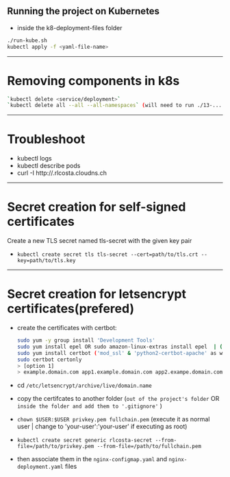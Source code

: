 ## Running the project on Kubernetes

- inside the k8-deployment-files folder
```sh
./run-kube.sh
kubectl apply -f <yaml-file-name> 
```

---

# Removing components in k8s

```bash
`kubectl delete <service/deployment>`
`kubectl delete all --all --all-namespaces` (will need to run ./13-... from jdaniels' project)
```

---

# Troubleshoot

- kubectl logs <pod-name>
- kubectl describe pods
- curl -I http://<subdomain>.rlcosta.cloudns.ch

---

# Secret creation for self-signed certificates 

Create a new TLS secret named tls-secret with the given key pair
- `kubectl create secret tls tls-secret --cert=path/to/tls.crt --key=path/to/tls.key`

---

# Secret creation for letsencrypt certificates(prefered)

- create the certificates with certbot:
  ```bash
  sudo yum -y group install 'Development Tools'
  sudo yum install epel OR sudo amazon-linux-extras install epel  | (IM NOT SURE WHICH ONE)
  sudo yum install certbot ('mod_ssl' & 'python2-certbot-apache' as well for apache)
  sudo certbot certonly
  > [option 1]
  > example.domain.com app1.example.domain.com app2.exampe.domain.com app3.exampe.domain.com app4.exampe.domain.com
  ```
- cd `/etc/letsencrypt/archive/live/domain.name`
- copy the certifcates to another folder (`out of the project's folder` OR `inside the folder and add them to '.gitignore'` )

- `chown $USER:$USER privkey.pem fullchain.pem` (execute it as normal user | change to 'your-user':'your-user' if executing as root)
- `kubectl create secret generic rlcosta-secret --from-file=/path/to/privkey.pem --from-file=/path/to/fullchain.pem`
- then associate them in the `nginx-configmap.yaml` and `nginx-deployment.yaml` files 


